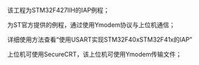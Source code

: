 该工程为STM32F427IIH的IAP例程；

为ST官方提供的例程，通过使用Ymodem协议与上位机通信；

详细使用方法查看“使用USART实现STM32F40xSTM32F41x的IAP”

上位机可使用SecureCRT，该上位机可使用Ymodem传输文件；